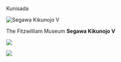 Kunisada

![Segawa Kikunojo V ](kunisada/Part%20III/P.59-1938.jpg)

The Fitzwilliam Museum **Segawa Kikunojo V**


[![](../backgrounds/back/backward.gif)](kunpt358.htm)


[![](../backgrounds/back/forward.gif)](../text575859.htm)
